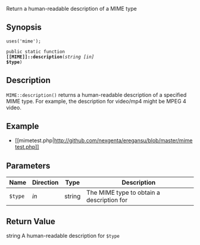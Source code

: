 Return a human-readable description of a MIME type

## Synopsis

<code>uses('mime');</code>

<code>public static function <b>[[MIME]]::description</b>(<i>string</i> <i>[in]</i> <b>$type</b>)</code>

## Description

`MIME::description()` returns a human-readable description of a specified MIME type. For example, the description for video/mp4 might be MPEG 4 video.

## Example

* [[mimetest.php|http://github.com/nexgenta/eregansu/blob/master/mimetest.php]]

## Parameters

<table>
  <thead>
    <tr>
      <th>Name</th>
      <th>Direction</th>
      <th>Type</th>
      <th>Description</th>
    </tr>
  </thead>
  <tbody>
    <tr>
      <td><code>$type</code>
      <td><i>in</i></td>
      <td>string</td>
      <td>
The MIME type to obtain a description for
      </td>
    </tr>
  </tbody>
</table>

## Return Value

string A human-readable description for `$type`

